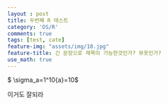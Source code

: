 ```yaml
---
layout : post
title: 두번째 R 테스트
category: 'DS/R'
comments: true
tags: [test, cate]
feature-img: "assets/img/10.jpg"
feature-title: 긴 문장으로 제목이 가능한것인가? 뮤옷인가?
use_math: true
---
```




$ \sigma_a=1^10{a}=10$

이거도 잘되라

